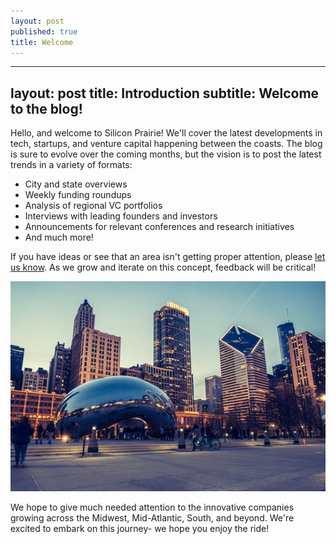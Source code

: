 ```yaml
---
layout: post
published: true
title: Welcome
---
```

---
layout: post
title: Introduction
subtitle: Welcome to the blog!
---
Hello, and welcome to Silicon Prairie! We'll cover the latest developments in tech, startups, and venture capital happening between the coasts. The blog is sure to evolve over the coming months, but the vision is to post the latest trends in a variety of formats:  
* City and state overviews  
* Weekly funding roundups  
* Analysis of regional VC portfolios
* Interviews with leading founders and investors  
* Announcements for relevant conferences and research initiatives
* And much more!

If you have ideas or see that an area isn't getting proper attention, please [let us know](https://siliconprairie.github.io/contact/). As we grow and iterate on this concept, feedback will be critical!

![Chicago](/img/chicago_skyline.jpg)

We hope to give much needed attention to the innovative companies growing across the Midwest, Mid-Atlantic, South, and beyond. We're excited to embark on this journey- we hope you enjoy the ride!
